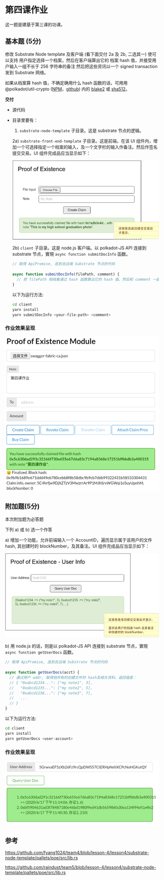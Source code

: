# 第四课作业

这一题是建基于第三课的功课。

## 基本题 (5分)

修改 Substrate Node template 及客户端 (看下面交付 2a 及 2b, 二选其一) 使可以支持 用户指定选择一个档案，然后在客户端算出它的 档案 hash 值，并接受用户输入一组不长于 256 字符串的备注  然后把这些资讯以一个 signed transaction 发到 Substrate 网络。

如果从档案算 hash 值，不确定确用什么 hash 函数的话，可用用 @polkadot/util-crypto ([NPM](https://www.npmjs.com/package/@polkadot/util-crypto)，[github](https://github.com/polkadot-js/common/tree/master/packages/util-crypto)) 内的 [blake2](https://github.com/polkadot-js/common/tree/master/packages/util-crypto/src/blake2) 或 [sha512](https://github.com/polkadot-js/common/tree/master/packages/util-crypto/src/sha512)。

**交付**

  - 源代码
  - 目录里要有： 
    
    1) `substrate-node-template` 子目录。这是 substrate 节点的逻辑。
    
    2a) `substrate-front-end-template` 子目录。这是前端，在该 UI 组件内，增加一个可选择指定一个档案的输入，及一个文字栏的输入作备注。然后作签名提交交易。UI 组件完成品应当显示如下：

    ![poe-01](./question-assets/poe-01.png)
    
    2b) `client` 子目录。这是 node.js 客户端。以 polkadot-JS API 连接到 substrate 节点，實現 `async function submitDocInfo` 函数。

    ```javascript
    // 取得 ApiPromise, 连到去远端 Substrate 节点的代码

    async function submitDocInfo(filePath, comment) {
      // 把 filePath 档档案通过 hash 函数算出它的 hash 值。然后和 comment 一起提交个 extrinsics 到 Substrate
    }
    ```

    以下为运行方法:

    ```bash
    cd client
    yarn install
    yarn submitDocInfo <your-file-path> <comment>
    ```

### 作业效果呈现

![image-20200617222131742](imgs/image-20200617222131742.png)



## 附加题(5分) 

本次附加题为必答题

下列 a) 或 b) 选一个作答

a) 增加一个功能，允许前端输入一个 AccountID，遍历显示属于该用户的文件 hash, 其创建时的 blockNumber，及其备注。UI 组件完成品应当显示如下：

![poe-02](./question-assets/poe-02.png)

b) 用 node.js 的话，则是以 polkadot-JS API 连接到 substrate 节点，實現 `async function getUserDocs` 函数。

```javascript
// 取得 ApiPromise, 连到去远端 Substrate 节点的代码

async function getUserDocs(acct) {
  // 通过用户 addr, 取得他所有的创建文件的 hash及相关资料。返回值是：
  // { "0xabcd1234...": ["my note1", 3], 
  //   "0xabcd1235...": ["my note2", 5], 
  //   "0xabcd1236...": ["my note3", 7], 
  //   ...
  // }
}
```

以下为运行方法:

```bash
cd client
yarn install
yarn getUserDocs <user-account>
```

### 作业效果呈现

![image-20200617234148609](imgs/image-20200617234148609.png)

## 参考

https://github.com/fyang1024/team4/blob/lesson-4/lesson4/substrate-node-template/pallets/poe/src/lib.rs

https://github.com/raindust/team5/blob/lesson-4/lesson4/substrate-node-template/pallets/poe/src/lib.rs